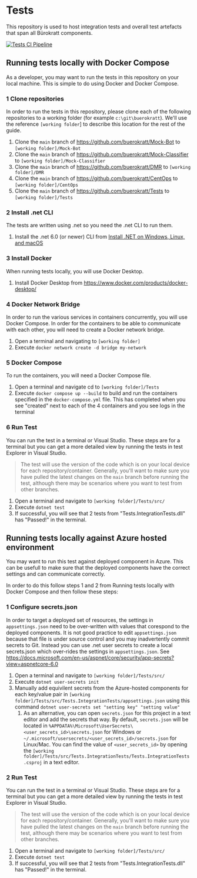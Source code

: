 # Tests

This repository is used to host integration tests and overall test artefacts that span all Bürokratt components.

[![Tests CI Pipeline](https://github.com/buerokratt/Tests/actions/workflows/ci-pullrequest-main.yml/badge.svg)](https://github.com/buerokratt/Tests/actions/workflows/ci-pullrequest-main.yml)

## Running tests locally with Docker Compose

As a developer, you may want to run the tests in this repository on your local machine. This is simple to do using Docker and Docker Compose.

### 1 Clone repositories

In order to run the tests in this repository, please clone each of the following repositories to a working folder (for example `c:\git\buerokratt`). We'll use the reference `[working folder`] to describe this location for the rest of the guide.

1. Clone the `main` branch of https://github.com/buerokratt/Mock-Bot to `[working folder]/Mock-Bot`
2. Clone the `main` branch of https://github.com/buerokratt/Mock-Classifier to `[working folder]/Mock-Classifier`
3. Clone the `main` branch of https://github.com/buerokratt/DMR to `[working folder]/DMR`
4. Clone the `main` branch of https://github.com/buerokratt/CentOps to  `[working folder]/CentOps`
5. Clone the `main` branch of https://github.com/buerokratt/Tests to  `[working folder]/Tests`

### 2 Install .net CLI

The tests are written using .net so you need the .net CLI to run them.

1. Install the .net 6.0 (or newer) CLI from [Install .NET on Windows, Linux, and macOS](https://docs.microsoft.com/en-us/dotnet/core/install/)

### 3 Install Docker

When running tests locally, you will use Docker Desktop.

1. Install Docker Desktop from https://www.docker.com/products/docker-desktop/

### 4 Docker Network Bridge

In order to run the various services in containers concurrently, you will use Docker Compose. In order for the containers to be able to communicate with each other, you will need to create a Docker network bridge.

1. Open a terminal and navigating to `[working folder]`
2. Execute `docker network create -d bridge my-network`

### 5 Docker Compose

To run the containers, you will need a Docker Compose file.

1. Open a terminal and navigate cd to `[working folder]/Tests`
3. Execute `docker compose up --build` to build and run the containers specified in the `docker-compose.yml` file. This has completed when you see "created" next to each of the 4 containers and you see logs in the terminal

### 6 Run Test

You can run the test in a terminal or Visual Studio. These steps are for a terminal but you can get a more detailed view by running the tests in test Explorer in Visual Studio.

> The test will use the version of the code which is on your local device for each repository/container. Generally, you'll want to make sure you have pulled the latest changes on the `main` branch before running the test, although there may be scenarios where you want to test from other branches.

1. Open a terminal and navigate to `[working folder]/Tests/src/`
2. Execute `dotnet test`
3. If successful, you will see that 2 tests from "Tests.IntegrationTests.dll" has "Passed!" in the terminal.

## Running tests locally against Azure hosted environment

You may want to run this test against deployed component in Azure. This can be usefull to make sure that the deployed components have the correct settings and can communicate correctly.

In order to do this follow steps 1 and 2 from Running tests locally with Docker Compose and then follow these steps:

### 1 Configure secrets.json

In order to target a deployed set of resources, the settings in `appsettings.json` need to be over-written with values that corespond to the deployed components. It is not good practice to edit `appsettings.json` because that file is under source control and you may inadvertently commit secrets to Git. Instead you can use .net user secrets to create a local secrets.json which over-rides the settings in `appsettings.json`. See https://docs.microsoft.com/en-us/aspnet/core/security/app-secrets?view=aspnetcore-6.0

1. Open a terminal and navigate to `[working folder]/Tests/src/`
2. Execute `dotnet user-secrets init`
3. Manually add equivilent secrets from the Azure-hosted components for each key/value pair in `[working folder]/Tests/src/Tests.IntegrationTests/appsettings.json` using this command `dotnet user-secrets set "setting key" "setting value"`
   1. As an alternative, you can open `secrets.json` for this project in a text editor and add the secrets that way. By default, `secrets.json` will be located in `%APPDATA%\Microsoft\UserSecrets\<user_secrets_id>\secrets.json` for Windows or `~/.microsoft/usersecrets/<user_secrets_id>/secrets.json` for Linux/Mac. You can find the value of `<user_secrets_id>` by opening the `[working folder]/Tests/src/Tests.IntegrationTests/Tests.IntegrationTests.csproj` in a text editor.

### 2 Run Test

You can run the test in a terminal or Visual Studio. These steps are for a terminal but you can get a more detailed view by running the tests in test Explorer in Visual Studio.

> The test will use the version of the code which is on your local device for each repository/container. Generally, you'll want to make sure you have pulled the latest changes on the `main` branch before running the test, although there may be scenarios where you want to test from other branches.

1. Open a terminal and navigate to `[working folder]/Tests/src/`
2. Execute `dotnet test`
3. If successful, you will see that 2 tests from "Tests.IntegrationTests.dll" has "Passed!" in the terminal.
